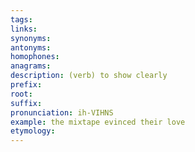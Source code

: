 ```yaml
---
tags: 
links: 
synonyms: 
antonyms: 
homophones: 
anagrams: 
description: (verb) to show clearly
prefix: 
root: 
suffix: 
pronunciation: ih-VIHNS
example: the mixtape evinced their love
etymology:
---
```

